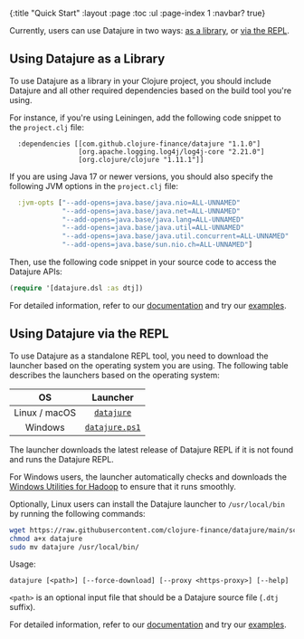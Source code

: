 {:title "Quick Start"
 :layout :page
 :toc :ul
 :page-index 1
 :navbar? true}

Currently, users can use Datajure in two ways: [as a library](#using-datajure-as-a-library), or [via the REPL](#using-datajure-via-the-repl).

## Using Datajure as a Library

To use Datajure as a library in your Clojure project, you should include Datajure and all other required dependencies based on the build tool you're using.

For instance, if you're using Leiningen, add the following code snippet to the `project.clj` file:

```
  :dependencies [[com.github.clojure-finance/datajure "1.1.0"]
                 [org.apache.logging.log4j/log4j-core "2.21.0"]
                 [org.clojure/clojure "1.11.1"]]
```

If you are using Java 17 or newer versions, you should also specify the following JVM options in the `project.clj` file:

```clojure
  :jvm-opts ["--add-opens=java.base/java.nio=ALL-UNNAMED"
             "--add-opens=java.base/java.net=ALL-UNNAMED"
             "--add-opens=java.base/java.lang=ALL-UNNAMED"
             "--add-opens=java.base/java.util=ALL-UNNAMED"
             "--add-opens=java.base/java.util.concurrent=ALL-UNNAMED"
             "--add-opens=java.base/sun.nio.ch=ALL-UNNAMED"]
```

Then, use the following code snippet in your source code to access the Datajure APIs:

```clojure
(require '[datajure.dsl :as dtj])
```

For detailed information, refer to our [documentation](pages-output/docs) and try our [examples](pages-output/examples).

## Using Datajure via the REPL

To use Datajure as a standalone REPL tool, you need to download the launcher based on the operating system you are using. The following table describes the launchers based on the operating system:

| OS | Launcher |
|:-:|:-:|
| <i class="fa-brands fa-linux"></i> Linux / <i class="fa-brands fa-apple"></i> macOS | [`datajure`](https://raw.githubusercontent.com/clojure-finance/datajure/main/scripts/datajure) |
| <i class="fa-brands fa-windows"></i> Windows | [`datajure.ps1`](https://raw.githubusercontent.com/clojure-finance/datajure/main/scripts/datajure.ps1) |

The launcher downloads the latest release of Datajure REPL if it is not found and runs the Datajure REPL.

For Windows users, the launcher automatically checks and downloads the [Windows Utilities for Hadoop](https://github.com/cdarlint/winutils) to ensure that it runs smoothly.

Optionally, Linux users can install the Datajure launcher to `/usr/local/bin` by running the following commands:

```bash
wget https://raw.githubusercontent.com/clojure-finance/datajure/main/scripts/datajure
chmod a+x datajure
sudo mv datajure /usr/local/bin/
```

Usage:

```
datajure [<path>] [--force-download] [--proxy <https-proxy>] [--help]
```

`<path>` is an optional input file that should be a Datajure source file (`.dtj` suffix).

For detailed information, refer to our [documentation](pages-output/docs) and try our [examples](pages-output/examples).